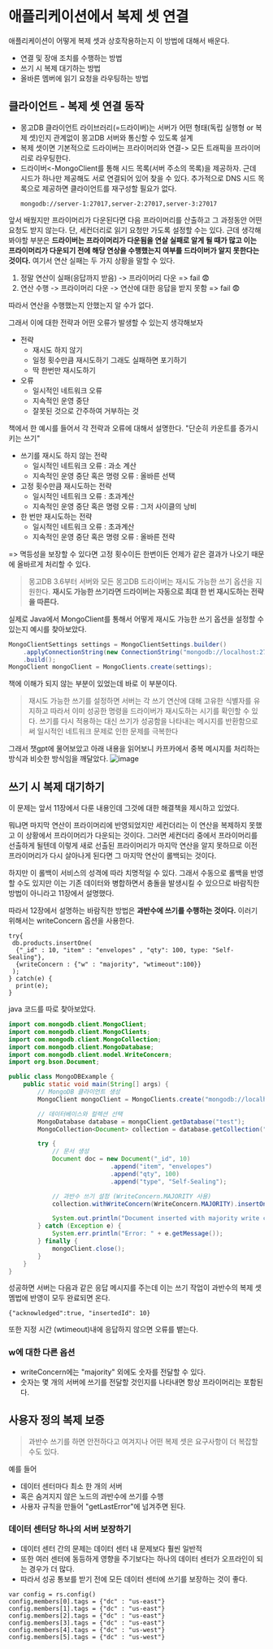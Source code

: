 # 애플리케이션에서 복제 셋 연결
애플리케이션이 어떻게 복제 셋과 상호작용하는지 이 방법에 대해서 배운다.
- 연결 및 장애 조치를 수행하는 방법
- 쓰기 시 복제 대기하는 방법
- 올바른 멤버에 읽기 요청을 라우팅하는 방법

## 클라이언트 - 복제 셋 연결 동작
- 몽고DB 클라이언트 라이브러리(=드라이버)는 서버가 어떤 형태(독립 실행형 or 복제 셋)인지 관계없이 몽고DB 서버와 통신할 수 있도록 설계
- 복제 셋이면 기본적으로 드라이버는 프라이머리와 연결-> 모든 트래픽을 프라이머리로 라우팅한다.
- 드라이버<-MongoClient를 통해 시드 목록(서버 주소의 목록)을 제공하자. 근데 시드가 하나만 제공해도 서로 연결되어 있어 찾을 수 있다.
  추가적으로 DNS 시드 목록으로 제공하면 클라이언트를 재구성할 필요가 없다.
  ```
  mongodb://server-1:27017,server-2:27017,server-3:27017
  ```

앞서 배웠지만 프라이머리가 다운된다면 다음 프라이머리를 산출하고 그 과정동안 어떤 요청도 받지 않는다. 단, 세컨더리로 읽기 요청만 가도록 설정할 수는 있다.
근데 생각해봐야할 부분은 **드라이버는 프라이머리가 다운됨을 연살 실패로 알게 될 때가 많고 이는 프라이머리가 다운되기 전에 해당 연상을 수행했는지 여부를 드라이버가 알지 못한다는 것이다.**
여기서 연산 실패는 두 가지 상황을 말할 수 있다.
1. 정말 연산이 실패(응답까지 받음) -> 프라이머리 다운 => fail 😨
2. 연산 수행 -> 프라이머리 다운 -> 연산에 대한 응답을 받지 못함 => fail 😨

따라서 연산을 수행했는지 안했는지 알 수가 없다.


그래서 이에 대한 전략과 어떤 오류가 발생할 수 있는지 생각해보자
- 전략
  - 재시도 하지 않기
  - 일정 횟수만큼 재시도하기 그래도 실패하면 포기하기
  - 딱 한번만 재시도하기
- 오류
  - 일시적인 네트워크 오류
  - 지속적인 운영 중단
  - 잘못된 것으로 간주하여 거부하는 것

책에서 한 예시를 들어서 각 전략과 오류에 대해서 설명한다.
"단순히 카운트를 증가시키는 쓰기"
- 쓰기를 재시도 하지 않는 전략
  - 일시적인 네트워크 오류 : 과소 계산
  - 지속적인 운영 중단 혹은 명령 오류 : 올바른 선택
- 고정 횟수만큼 재시도하는 전략
  - 일시적인 네트워크 오류 : 초과계산
  - 지속적인 운영 중단 혹은 명령 오류 : 그저 사이클의 낭비
- 한 번만 재시도하는 전략
  - 일시적인 네트워크 오류 : 초과계산
  - 지속적인 운영 중단 혹은 명령 오류 : 올바른 전략

=> 멱등성을 보장할 수 있다면 고정 횟수이든 한번이든 언제가 같은 결과가 나오기 때문에 올바르게 처리할 수 있다.

> 몽고DB 3.6부터 서버와 모든 몽고DB 드라이버는 재시도 가능한 쓰기 옵션을 지원한다. **재시도 가능한 쓰기라면 드라이버는 자동으로 최대 한 번 재시도하는 전략을 따른다.**

실제로 Java에서 MongoClient를 통해서 어떻게 재시도 가능한 쓰기 옵션을 설정할 수 있는지 예시를 찾아보았다.
```java
MongoClientSettings settings = MongoClientSettings.builder()
    .applyConnectionString(new ConnectionString("mongodb://localhost:27017/?retryWrites=true"))
    .build();
MongoClient mongoClient = MongoClients.create(settings);
```

책에 이해가 되지 않는 부분이 있었는데 바로 이 부분이다.
>재시도 가능한 쓰기를 설정하면 서버는 각 쓰기 연산에 대해 고유한 식별자를 유지하고 따라서 이미 성공한 명령을 드라이버가 재시도하는 시기를 확인할 수 있다. 쓰기를 다시 적용하는 대신 쓰기가 성공함을 나타내는 메시지를 반환함으로써 일시적인 네트워크 문제로 인한 문제를 극복한다

그래서 챗gpt에 물어보았고 아래 내용을 읽어보니 카프카에서 중복 메시지를 처리하는 방식과 비슷한 방식임을 깨달았다.
![image](https://github.com/user-attachments/assets/ede192c6-4205-40b4-8743-d440e0dc08e4)

## 쓰기 시 복제 대기하기
이 문제는 앞서 11장에서 다룬 내용인데 그것에 대한 해결책을 제시하고 있었다.

뭐냐면 마지막 연산이 프라이머리에 반영되었지만 세컨더리는 이 연산을 복제하지 못했고 이 상황에서 프라이머리가 다운되는 것이다. 그러면 세컨더리 중에서 프라이머리를 선출하게 될텐데 이렇게 새로 선출된 프라이머리가 마지막 연산을 알지 못하므로 
이전 프라이머리가 다시 살아나게 된다면 그 마지막 연산이 롤백되는 것이다.

하지만 이 롤백이 서비스의 성격에 따라 치명적일 수 있다. 그래서 수동으로 롤백을 반영할 수도 있지만 이는 기존 데이터와 병합하면서 충돌을 발생시킬 수 있으므로 바람직한 방법이 아니라고 11장에서 설명했다.

따라서 12장에서 설명하는 바람직한 방법은 **과반수에 쓰기를 수행하는 것이다.** 
이러기 위해서는 writeConcern 옵션을 사용한다.

```
try{
 db.products.insertOne(
  {"_id" : 10, "item" : "envelopes" , "qty": 100, type: "Self-Sealing"},
  {writeConcern : {"w" : "majority", "wtimeout":100}}
 );
} catch(e) {
  print(e);
}
```

java 코드를 따로 찾아보았다.
```java
import com.mongodb.client.MongoClient;
import com.mongodb.client.MongoClients;
import com.mongodb.client.MongoCollection;
import com.mongodb.client.MongoDatabase;
import com.mongodb.client.model.WriteConcern;
import org.bson.Document;

public class MongoDBExample {
    public static void main(String[] args) {
        // MongoDB 클라이언트 생성
        MongoClient mongoClient = MongoClients.create("mongodb://localhost:27017");

        // 데이터베이스와 컬렉션 선택
        MongoDatabase database = mongoClient.getDatabase("test");
        MongoCollection<Document> collection = database.getCollection("products");

        try {
            // 문서 생성
            Document doc = new Document("_id", 10)
                            .append("item", "envelopes")
                            .append("qty", 100)
                            .append("type", "Self-Sealing");

            // 과반수 쓰기 설정 (WriteConcern.MAJORITY 사용)
            collection.withWriteConcern(WriteConcern.MAJORITY).insertOne(doc);

            System.out.println("Document inserted with majority write concern");
        } catch (Exception e) {
            System.err.println("Error: " + e.getMessage());
        } finally {
            mongoClient.close();
        }
    }
}
```

성공하면 서버는 다음과 같은 응답 메시지를 주는데 이는 쓰기 작업이 과반수의 복제 셋 멤법에 반영이 모두 완료되면 온다.
```
{"acknowledged":true, "insertedId": 10} 
```

또한 지정 시간 (wtimeout)내에 응답하지 않으면 오류를 뱉는다.
### w에 대한 다른 옵션
- writeConcern에는 "majority" 외에도 숫자를 전달할 수 있다.
- 숫자는 몇 개의 서버에 쓰기를 전달할 것인지를 나타내면 항상 프라이머리는 포함된다.

## 사용자 정의 복제 보증
> 과반수 쓰기를 하면 안전하다고 여겨지나 어떤 복제 셋은 요구사항이 더 복잡할 수도 있다.

예를 들어
- 데이터 센터마다 최소 한 개의 서버
- 혹은 숨겨지지 않은 노드의 과반수에 쓰기를 수행
- 사용자 규칙을 만들어 "getLastError"에 넘겨주면 된다.

### 데이터 센터당 하나의 서버 보장하기
- 데이터 센터 간의 문제는 데이터 센터 내 문제보다 훨씬 일반적
- 또한 여러 센터에 동등하게 영향을 주기보다는 하나의 데이터 센터가 오프라인이 되는 경우가 더 많다.
- 따라서 성공 통보를 받기 전에 모든 데이터 센터에 쓰기를 보장하는 것이 좋다.

```
var config = rs.config()
config,members[0].tags = {"dc" : "us-east"}
config.members[1].tags = {"dc" : "us-east"}
config.members[2].tags = {"dc" : "us-east"}
config.members[3].tags = {"dc" : "us-east"}
config.members[4].tags = {"dc" : "us-west"}
config.members[5].tags = {"dc" : "us-west"}

```
  
